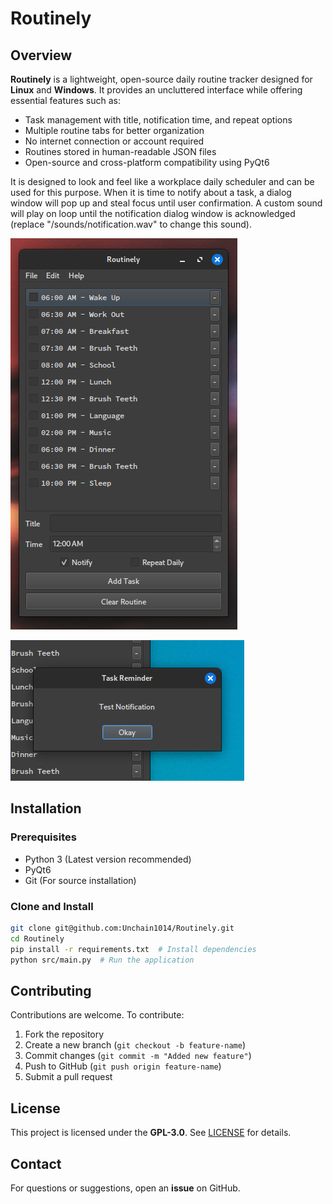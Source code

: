 # Routinely  

## Overview  
**Routinely** is a lightweight, open-source daily routine tracker designed for **Linux** and **Windows**. It provides an uncluttered interface while offering essential features such as:  
- Task management with title, notification time, and repeat options  
- Multiple routine tabs for better organization  
- No internet connection or account required
- Routines stored in human-readable JSON files  
- Open-source and cross-platform compatibility using PyQt6

It is designed to look and feel like a workplace daily scheduler and can be used for this purpose. When it is time to notify about a task, a dialog window will pop up and steal focus until user confirmation. A custom sound will play on loop until the notification dialog window is acknowledged (replace "/sounds/notification.wav" to change this sound).

![screenshot.png](/images/screenshot.png)

![screenshot2.png](/images/screenshot2.png)

## Installation  
### Prerequisites  
- Python 3 (Latest version recommended)  
- PyQt6  
- Git (For source installation)  

### Clone and Install  
```bash
git clone git@github.com:Unchain1014/Routinely.git
cd Routinely
pip install -r requirements.txt  # Install dependencies
python src/main.py  # Run the application
```

## Contributing  
Contributions are welcome. To contribute:  
1. Fork the repository  
2. Create a new branch (`git checkout -b feature-name`)  
3. Commit changes (`git commit -m "Added new feature"`)  
4. Push to GitHub (`git push origin feature-name`)  
5. Submit a pull request  

## License  
This project is licensed under the **GPL-3.0**. See [LICENSE](LICENSE) for details.  

## Contact  
For questions or suggestions, open an **issue** on GitHub.
